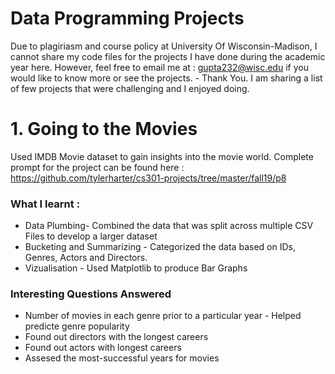 # Data Programming Projects
Due to plagiriasm and course policy at University Of Wisconsin-Madison, I cannot share my code files for the projects I have done during the academic year here. However, feel free to email me at : gupta232@wisc.edu if you would like to know more or see the projects. - Thank You. I am sharing a list of few projects that were challenging and I enjoyed doing. 

# 1. Going to the Movies
Used IMDB Movie dataset to gain insights into the movie world. Complete prompt for the project can be found here : https://github.com/tylerharter/cs301-projects/tree/master/fall19/p8

### What I learnt :
- Data Plumbing- Combined the data that was split across multiple CSV Files to develop a larger dataset
- Bucketing and Summarizing - Categorized the data based on IDs, Genres, Actors and Directors.
- Vizualisation - Used Matplotlib to produce Bar Graphs
### Interesting Questions Answered 
- Number of movies in each genre prior to a particular year - Helped predicte genre popularity
- Found out directors with the longest careers
- Found out actors with longest careers
- Assesed the most-successful years for movies



